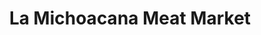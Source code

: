 ---
title: "La Michoacana Meat Market"
url: /duncanville/la-michoacana-meat-market/
shop: supermarket
---